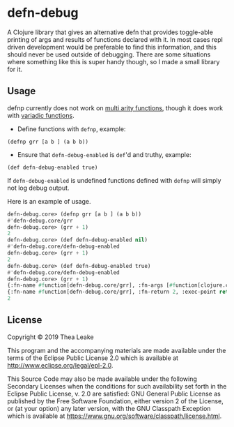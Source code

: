 # defn-debug

A Clojure library that gives an alternative defn that provides toggle-able printing of args and results of functions declared with it.
In most cases repl driven development would be preferable to find this information, and this should never be used outside of debugging.
There are some situations where something like this is super handy though, so I made a small library for it.

## Usage
defnp currently does not work on [multi arity functions](http://clojure-doc.org/articles/language/functions.html#multi-arity-functions), though it does work with [variadic functions](http://clojure-doc.org/articles/language/functions.html#variadic-functions).

* Define functions with `defnp`, example:
```
(defnp grr [a b ] (a b b))
```

* Ensure that `defn-debug-enabled` is `def`'d and truthy, example:
```
(def defn-debug-enabled true)
```
If `defn-debug-enabled` is undefined functions defined with `defnp`  will simply not log debug output. 


Here is an example of usage.
``` lisp
defn-debug.core> (defnp grr [a b ] (a b b))
#'defn-debug.core/grr
defn-debug.core> (grr + 1)
2
defn-debug.core> (def defn-debug-enabled nil)
#'defn-debug.core/defn-debug-enabled
defn-debug.core> (grr + 1)
2
defn-debug.core> (def defn-debug-enabled true)
#'defn-debug.core/defn-debug-enabled
defn-debug.core> (grr + 1)
{:fn-name #function[defn-debug.core/grr], :fn-args [#function[clojure.core/+] 1], :defn-env nil, :exec-point invocation}
{:fn-name #function[defn-debug.core/grr], :fn-return 2, :exec-point return}
2
```

## License

Copyright © 2019 Thea Leake

This program and the accompanying materials are made available under the
terms of the Eclipse Public License 2.0 which is available at
http://www.eclipse.org/legal/epl-2.0.

This Source Code may also be made available under the following Secondary
Licenses when the conditions for such availability set forth in the Eclipse
Public License, v. 2.0 are satisfied: GNU General Public License as published by
the Free Software Foundation, either version 2 of the License, or (at your
option) any later version, with the GNU Classpath Exception which is available
at https://www.gnu.org/software/classpath/license.html.
